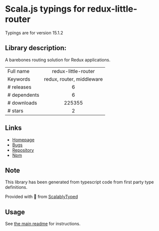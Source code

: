 
# Scala.js typings for redux-little-router

Typings are for version 15.1.2

## Library description:
A barebones routing solution for Redux applications.

|                    |                 |
| ------------------ | :-------------: |
| Full name          | redux-little-router |
| Keywords           | redux, router, middleware |
| # releases         | 6 |
| # dependents       | 6 |
| # downloads        | 225355 |
| # stars            | 2 |

## Links
- [Homepage](https://github.com/FormidableLabs/redux-little-router#readme)
- [Bugs](https://github.com/FormidableLabs/redux-little-router/issues)
- [Repository](https://github.com/FormidableLabs/redux-little-router)
- [Npm](https://www.npmjs.com/package/redux-little-router)
    


## Note
This library has been generated from typescript code from first party type definitions.

Provided with :purple_heart: from [ScalablyTyped](https://github.com/oyvindberg/ScalablyTyped)

## Usage
See [the main readme](../../readme.md) for instructions.


